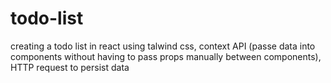 # todo-list
creating a todo list in react using talwind css, context API (passe data into components without having to pass props manually between components), HTTP request to persist data
